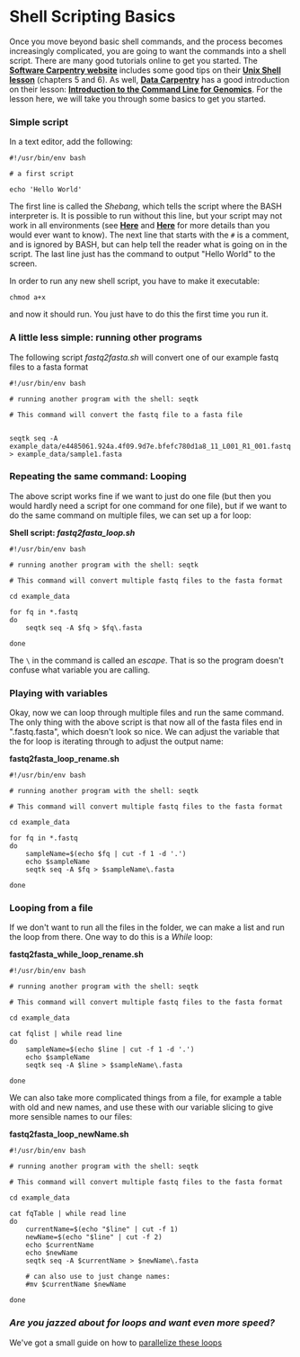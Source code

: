 # Shell Scripting Basics

Once you move beyond basic shell commands, and the process becomes increasingly complicated, you are going to want the commands into a shell script. There are many good tutorials online to get you started. The [**Software Carpentry website**](https://software-carpentry.org/lessons/) includes some good tips on their [**Unix Shell lesson**](http://swcarpentry.github.io/shell-novice/) (chapters 5 and 6). As well, [**Data Carpentry**](https://datacarpentry.org/lessons/) has a good introduction on their lesson: [**Introduction to the Command Line for Genomics**](https://datacarpentry.org/shell-genomics/). For the lesson here, we will take you through some basics to get you started.

### Simple script

In a text editor, add the following:

```
#!/usr/bin/env bash

# a first script

echo 'Hello World'

```

The first line is called the *Shebang*, which tells the script where the BASH interpreter is. It is possible to run without this line, but your script may not work in all environments (see [**Here**](https://www.in-ulm.de/~mascheck/various/shebang/) and [**Here**](https://bash.cyberciti.biz/guide/Shebang) for more details than you would ever want to know). The next line that starts with the `#` is a comment, and is ignored by BASH, but can help tell the reader what is going on in the script. The last line just has the command to output "Hello World" to the screen. 

In order to run any new shell script, you have to make it executable:

```
chmod a+x
```

and now it should run. You just have to do this the first time you run it.

### A little less simple: running other programs

The following script *fastq2fasta.sh* will convert one of our example fastq files to a fasta format

```
#!/usr/bin/env bash

# running another program with the shell: seqtk 

# This command will convert the fastq file to a fasta file


seqtk seq -A example_data/e4485061.924a.4f09.9d7e.bfefc780d1a8_11_L001_R1_001.fastq > example_data/sample1.fasta

```

### Repeating the same command: Looping

The above script works fine if we want to just do one file (but then you would hardly need a script for one command for one file), but if we want to do the same command on multiple files, we can set up a for loop:

**Shell script: *fastq2fasta_loop.sh***

```
#!/usr/bin/env bash

# running another program with the shell: seqtk 

# This command will convert multiple fastq files to the fasta format

cd example_data

for fq in *.fastq
do
	seqtk seq -A $fq > $fq\.fasta

done

```

The `\` in the command is called an *escape*. That is so the program doesn't confuse what variable you are calling. 

### Playing with variables

Okay, now we can loop through multiple files and run the same command. The only thing with the above script is that now all of the fasta files end in ".fastq.fasta", which doesn't look so nice. We can adjust the variable that the for loop is iterating through to adjust the output name:

**fastq2fasta_loop_rename.sh**

```
#!/usr/bin/env bash

# running another program with the shell: seqtk 

# This command will convert multiple fastq files to the fasta format

cd example_data

for fq in *.fastq
do
	sampleName=$(echo $fq | cut -f 1 -d '.')
	echo $sampleName
	seqtk seq -A $fq > $sampleName\.fasta

done

```

### Looping from a file

If we don't want to run all the files in the folder, we can make a list and run the loop from there. One way to do this is a *While* loop:

**fastq2fasta_while_loop_rename.sh**

```
#!/usr/bin/env bash

# running another program with the shell: seqtk 

# This command will convert multiple fastq files to the fasta format

cd example_data

cat fqlist | while read line
do
	sampleName=$(echo $line | cut -f 1 -d '.')
	echo $sampleName
	seqtk seq -A $line > $sampleName\.fasta

done

```

We can also take more complicated things from a file, for example a table with old and new names, and use these with our variable slicing to give more sensible names to our files:

**fastq2fasta_loop_newName.sh**

```
#!/usr/bin/env bash

# running another program with the shell: seqtk 

# This command will convert multiple fastq files to the fasta format

cd example_data

cat fqTable | while read line
do
	currentName=$(echo "$line" | cut -f 1)
	newName=$(echo "$line" | cut -f 2)
	echo $currentName
	echo $newName
	seqtk seq -A $currentName > $newName\.fasta

	# can also use to just change names:
	#mv $currentName $newName

done

```


### *Are you jazzed about for loops and want even more speed?* 
We've got a small guide on how to [parallelize these loops](2019_09_11_parallel_loop_extension.md)









